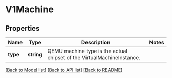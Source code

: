# V1Machine

## Properties
Name | Type | Description | Notes
------------ | ------------- | ------------- | -------------
**type** | **string** | QEMU machine type is the actual chipset of the VirtualMachineInstance. | 

[[Back to Model list]](../README.md#documentation-for-models) [[Back to API list]](../README.md#documentation-for-api-endpoints) [[Back to README]](../README.md)


